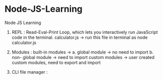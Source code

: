 # Node-JS-Learning
Node JS Learning

1. REPL : Read-Eval-Print Loop, which lets you interactively run JavaScript code in the terminal.
        calculator.js -> run this file in terminal as node calculator.js

2. Modules : built-in modules -> a. global module -> no need to import
                                 b. non- global module -> need to import
             custom modules -> user created custom modules, need to export and import

3. CLI file manager : 
